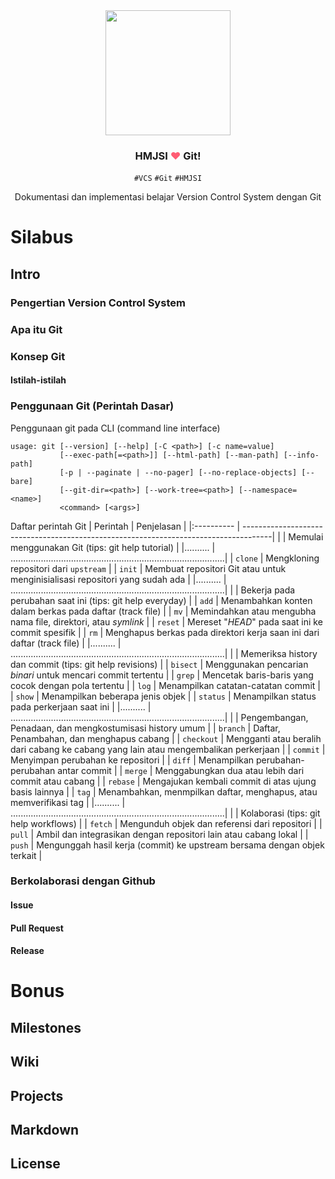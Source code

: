 <div align="center">
  <img src="https://avatars2.githubusercontent.com/u/34548627?s=400&u=c09b3f62d6eccab362db88cfdd8e19d18bc66ed6" width="200px">
  <h3>HMJSI <font color="#ff5d74">❤</font> Git!</h3>
  <code>#VCS</code> <code>#Git</code> <code>#HMJSI</code>
  <p>Dokumentasi dan implementasi belajar Version Control System dengan Git</p>
</div>

# Silabus
## Intro
### Pengertian Version Control System
### Apa itu Git
### Konsep Git
#### Istilah-istilah
### Penggunaan Git (Perintah Dasar)

Penggunaan git pada CLI (command line interface)
```
usage: git [--version] [--help] [-C <path>] [-c name=value]
           [--exec-path[=<path>]] [--html-path] [--man-path] [--info-path]
           [-p | --paginate | --no-pager] [--no-replace-objects] [--bare]
           [--git-dir=<path>] [--work-tree=<path>] [--namespace=<name>]
           <command> [<args>]
```

Daftar perintah Git
| Perintah   | Penjelasan                                                                           |
|:---------- | -------------------------------------------------------------------------------------|
|            | Memulai menggunakan Git (tips: git help tutorial)                                    |
|..........  | .....................................................................................|
| `clone`    | Mengkloning repositori dari `upstream`                                               |
| `init`     | Membuat repositori Git atau untuk menginisialisasi repositori yang sudah ada         |
|..........  | .....................................................................................|
|            | Bekerja pada perubahan saat ini (tips: git help everyday)                            |
| `add`      | Menambahkan konten dalam berkas pada daftar (track file)                             |
| `mv`       | Memindahkan atau mengubha nama file, direktori, atau _symlink_                       |
| `reset`    | Mereset "_HEAD_" pada saat ini ke commit spesifik                                    |
| `rm`       | Menghapus berkas pada direktori kerja saan ini dari daftar (track file)              |
|..........  | .....................................................................................|
|            | Memeriksa history dan commit (tips: git help revisions)                              |
| `bisect`   | Menggunakan pencarian _binari_ untuk mencari commit tertentu                         |
| `grep`     | Mencetak baris-baris yang cocok dengan pola tertentu                                 |
| `log`      | Menampilkan catatan-catatan commit                                                   |
| `show`     | Menampilkan beberapa jenis objek                                                     |
| `status`   | Menampilkan status pada perkerjaan saat ini                                          |
|..........  | .....................................................................................|
|            | Pengembangan, Penadaan, dan mengkostumisasi history umum                             |
| `branch`   | Daftar, Penambahan, dan menghapus cabang                                             |
| `checkout` | Mengganti atau beralih dari cabang ke cabang yang lain atau mengembalikan perkerjaan |
| `commit`   | Menyimpan perubahan ke repositori                                                    |
| `diff`     | Menampilkan perubahan-perubahan antar commit                                         |
| `merge`    | Menggabungkan dua atau lebih dari commit atau cabang                                 |
| `rebase`   | Mengajukan kembali commit di atas ujung basis lainnya                                |
| `tag`      | Menambahkan, menmpilkan daftar, menghapus, atau memverifikasi tag                    |
|..........  | .....................................................................................|
|            | Kolaborasi (tips: git help workflows)                                                |
| `fetch`    | Mengunduh objek dan referensi dari repositori                                        | 
| `pull`     | Ambil dan integrasikan dengan repositori lain atau cabang lokal                      |
| `push`     | Mengunggah hasil kerja (commit) ke upstream bersama dengan objek terkait             |

### Berkolaborasi dengan Github
#### Issue
#### Pull Request
#### Release


# Bonus
## Milestones
## Wiki
## Projects
## Markdown
## License